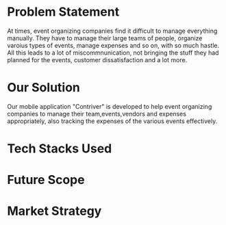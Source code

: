 # Problem Statement
At times, event organizing companies find it difficult to manage everything manually. They have to manage their large teams of people, organize varoius types of events, manage expenses and so on, with so much hastle. All this leads to a lot of miscommnunication, not bringing the stuff they had planned for the events, customer dissatisfaction and a lot more. 

# Our Solution
Our mobile application "Contriver" is developed to help event organizing companies to manage their team,events,vendors and expenses appropriately, also tracking the expenses of the various events effectively.

# Tech Stacks Used

# Future Scope

# Market Strategy
